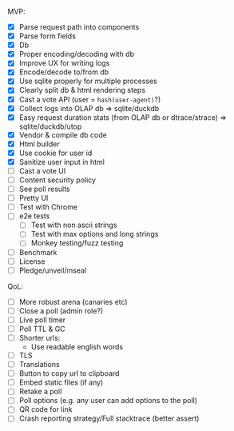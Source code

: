 MVP:

- [x] Parse request path into components
- [x] Parse form fields
- [x] Db
- [x] Proper encoding/decoding with db
- [x] Improve UX for writing logs
- [x] Encode/decode to/from db
- [x] Use sqlite properly for multiple processes
- [x] Clearly split db & html rendering steps
- [x] Cast a vote API (user = `hash(user-agent)`?)
- [x] Collect logs into OLAP db => sqlite/duckdb
- [x] Easy request duration stats (from OLAP db or dtrace/strace) => sqlite/duckdb/utop
- [x] Vendor & compile db code
- [x] Html builder
- [x] Use cookie for user id
- [x] Sanitize user input in html
- [ ] Cast a vote UI
- [ ] Content security policy
- [ ] See poll results
- [ ] Pretty UI
- [ ] Test with Chrome
- [ ] e2e tests
    - [ ] Test with non ascii strings
    - [ ] Test with max options and long strings
    - [ ] Monkey testing/fuzz testing
- [ ] Benchmark
- [ ] License
- [ ] Pledge/unveil/mseal

QoL:

- [ ] More robust arena (canaries etc)
- [ ] Close a poll (admin role?)
- [ ] Live poll timer
- [ ] Poll TTL & GC
- [ ] Shorter urls:
    - Use readable english words
- [ ] TLS
- [ ] Translations
- [ ] Button to copy url to clipboard
- [ ] Embed static files (if any)
- [ ] Retake a poll
- [ ] Poll options (e.g. any user can add options to the poll)
- [ ] QR code for link
- [ ] Crash reporting strategy/Full stacktrace (better assert)
